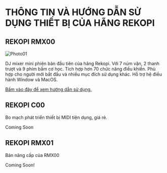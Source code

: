 # THÔNG TIN VÀ HƯỚNG DẪN SỬ DỤNG THIẾT BỊ CỦA HÃNG REKOPI

## REKOPI RMX00

![Photo01](https://github.com/kysutrung/rekopi_midi/blob/main/photo/poster%201.png)

DJ mixer mini phiên bản đầu tiên của hãng Rekopi. Với 7 núm vặn, 2 thanh trượt và 9 phím bấm cơ học. Tích hợp hơn 70 chức năng điều khiển. Phù hợp cho người mới bắt đầu và nhiều mục đích sử dụng khác. Hỗ trợ hệ điều hành Window và MacOS.

[Bấm vào đây để xem hướng dẫn sử dụng.](https://github.com/kysutrung/rekopi_midi/blob/main/HDSD%20REKOPI%20RMX00%20REKORDBOX.pdf)

## REKOPI C00

Bo mạch phát triển thiết bị MIDI tiện dụng, giá rẻ.

Coming Soon

## REKOPI RMX01

Bản nâng cấp của RMX00

Coming Soon!

